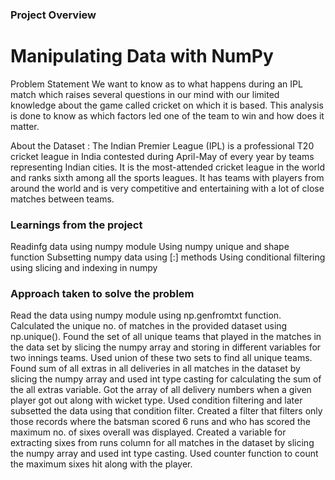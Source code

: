 ### Project Overview

 # Manipulating Data with NumPy

Problem Statement
We want to know as to what happens during an IPL match which raises several questions in our mind with our limited knowledge about the game called cricket on which it is based. This analysis is done to know as which factors led one of the team to win and how does it matter.

About the Dataset :
The Indian Premier League (IPL) is a professional T20 cricket league in India contested during April-May of every year by teams representing Indian cities. It is the most-attended cricket league in the world and ranks sixth among all the sports leagues. It has teams with players from around the world and is very competitive and entertaining with a lot of close matches between teams.


### Learnings from the project

 Readinfg data using numpy module
Using numpy unique and shape function
Subsetting numpy data using [:] methods
Using conditional filtering using slicing and indexing in numpy 


### Approach taken to solve the problem

 Read the data using numpy module using np.genfromtxt function. 
Calculated the unique no. of matches in the provided dataset  using np.unique().
Found the set of all unique teams that played in the matches in the data set by slicing the numpy array and storing in different variables for two innings teams. Used union of these two sets to find all unique teams. 
Found sum of all extras in all deliveries in all matches in the dataset by slicing the numpy array and used int type casting for calculating the sum of the all extras variable.
Got the array of all delivery numbers when a given player got out along with wicket type. Used condition filtering and later subsetted the data using that condition filter. 
Created a filter that filters only those records where the batsman scored 6 runs and who has scored the maximum no. of sixes overall  was displayed. Created a variable for extracting sixes from runs column for all matches in the dataset by slicing the numpy array and used int type casting. Used counter function to count the maximum sixes hit along with the player. 


